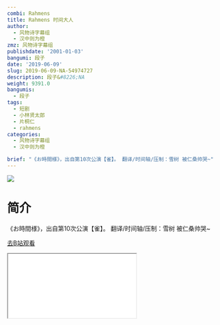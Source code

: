 ```yaml
---
combi: Rahmens
title: Rahmens 时间大人
author:
  - 风物诗字幕组
  - 汉中则为橙
zmz: 风物诗字幕组
publishdate: '2001-01-03'
bangumi: 段子
date: '2019-06-09'
slug: 2019-06-09-NA-54974727
description: 段子&#8226;NA
weight: 9391.0
bangumis:
  - 段子
tags:
  - 短剧
  - 小林贤太郎
  - 片桐仁
  - rahmens
categories:
  - 风物诗字幕组
  - 汉中则为橙

brief: "《お時間様》，出自第10次公演【雀】。 翻译/时间轴/压制：雪树 被仁桑帅哭~"
---
```

![](https://raw.githubusercontent.com/tcgriffith/owaraisite/master/static/tmpimg/68797c104f206df252c2fa98f6940a349ac01611.jpg.480.jpg)
# 简介  
《お時間様》，出自第10次公演【雀】。
翻译/时间轴/压制：雪树
被仁桑帅哭~  

[去B站观看](https://www.bilibili.com/video/av54974727/)
<div class ="resp-container"><iframe class="testiframe" src="//player.bilibili.com/player.html?aid=54974727"", scrolling="no", allowfullscreen="true" > </iframe></div> 
